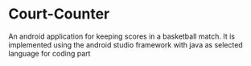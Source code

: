 # Court-Counter
<p> An android application for keeping scores in a basketball match. It is implemented using the android studio framework with java as selected language for coding part </p> 
